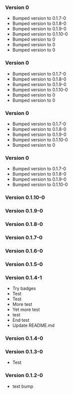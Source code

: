 ### Version 0
- Bumped version to 0.1.7-0
- Bumped version to 0.1.8-0
- Bumped version to 0.1.9-0
- Bumped version to 0.1.10-0
- Bumped version to 0
- Bumped version to 0
- Bumped version to 0

### Version 0
- Bumped version to 0.1.7-0
- Bumped version to 0.1.8-0
- Bumped version to 0.1.9-0
- Bumped version to 0.1.10-0
- Bumped version to 0
- Bumped version to 0

### Version 0
- Bumped version to 0.1.7-0
- Bumped version to 0.1.8-0
- Bumped version to 0.1.9-0
- Bumped version to 0.1.10-0
- Bumped version to 0

### Version 0
- Bumped version to 0.1.7-0
- Bumped version to 0.1.8-0
- Bumped version to 0.1.9-0
- Bumped version to 0.1.10-0

### Version 0.1.10-0

### Version 0.1.9-0

### Version 0.1.8-0

### Version 0.1.7-0

### Version 0.1.6-0

### Version 0.1.5-0

### Version 0.1.4-1
- Try badges
- Test
- Test
- More test
- Yet more test
- test
- End test
- Update README.md

### Version 0.1.4-0

### Version 0.1.3-0
- Test

### Version 0.1.2-0

- test bump
